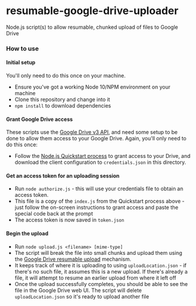 # resumable-google-drive-uploader
Node.js script(s) to allow resumable, chunked upload of files to Google Drive

### How to use

#### Initial setup
You'll only need to do this once on your machine.

- Ensure you've got a working Node 10/NPM environment on your machine
- Clone this repository and change into it
- `npm install` to download dependencies

#### Grant Google Drive access
These scripts use the [Google Drive v3 API](https://developers.google.com/drive/api/v3/manage-uploads#http_1), and need some setup to be done to allow them access to your Google Drive. Again, you'll only need to do this once:

- Follow the [Node.js Quickstart process](https://developers.google.com/drive/api/v3/quickstart/nodejs) to grant access to your Drive, and download the client configuration to `credentials.json` in this directory.

#### Get an access token for an uploading session

- Run `node authorize.js` - this will use your credentials file to obtain an access token.
- This file is a copy of the `index.js` from the Quickstart process above - just follow the on-screen instructions to grant access and paste the special code back at the prompt
- The access token is now saved in `token.json`

#### Begin the upload

- Run `node upload.js <filename> [mime-type]`
- The script will break the file into small chunks and upload them using the [Google Drive resumable upload](https://developers.google.com/drive/api/v3/manage-uploads#resumable) mechanism. 
- It keeps track of where it is uploading to using `uploadLocation.json` - if there's no such file, it assumes this is a new upload. If there's already a file, it will attempt to resume an earlier upload from where it left off
- Once the upload successfully completes, you should be able to see the file in the Google Drive web UI. The script will delete `uploadLocation.json` so it's ready to upload another file



